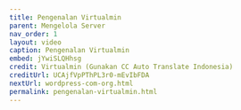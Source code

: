 ```yaml
---
title: Pengenalan Virtualmin
parent: Mengelola Server
nav_order: 1
layout: video
caption: Pengenalan Virtualmin
embed: jYwiSLQHhsg
credit: Virtualmin (Gunakan CC Auto Translate Indonesia)
creditUrl: UCAjfVpPThPL3r0-mEvIbFDA
nextUrl: wordpress-com-org.html
permalink: pengenalan-virtualmin.html
---
```

